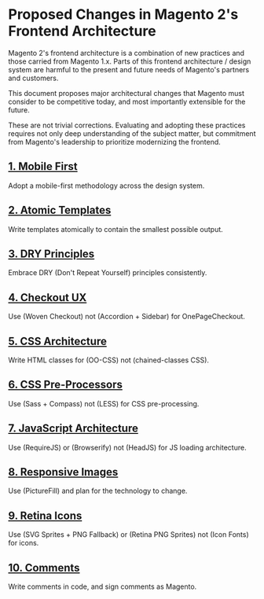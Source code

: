 # Proposed Changes in Magento 2's Frontend Architecture

Magento 2's frontend architecture is a combination of new practices and those carried from Magento 1.x. Parts of this frontend architecture / design system are harmful to the present and future needs of Magento's partners and customers.

This document proposes major architectural changes that Magento must consider to be competitive today, and most importantly extensible for the future.

These are not trivial corrections. Evaluating and adopting these practices requires not only deep understanding of the subject matter, but commitment from Magento's leadership to prioritize modernizing the frontend.

## [1. Mobile First](01-mobile-first.md)
Adopt a mobile-first methodology across the design system.

## [2. Atomic Templates](02-atomic-templates.md)
Write templates atomically to contain the smallest possible output.

## [3. DRY Principles](03-dry-principles.md)
Embrace DRY (Don't Repeat Yourself) principles consistently.

## [4. Checkout UX](04-checkout-ux.md)
Use (Woven Checkout) not (Accordion + Sidebar) for OnePageCheckout.

## [5. CSS Architecture](05-css-architecture.md)
Write HTML classes for (OO-CSS) not (chained-classes CSS).

## [6. CSS Pre-Processors](06-css-pre-processors.md)
Use (Sass + Compass) not (LESS) for CSS pre-processing.

## [7. JavaScript Architecture](07-javascript-architecture.md)
Use (RequireJS) or (Browserify) not (HeadJS) for JS loading architecture.

## [8. Responsive Images](08-responsive-images.md)
Use (PictureFill) and plan for the technology to change.

## [9. Retina Icons](09-retina-icons.md)
Use (SVG Sprites + PNG Fallback) or (Retina PNG Sprites) not (Icon Fonts) for icons.

## [10. Comments](10-comments.md)
Write comments in code, and sign comments as Magento.